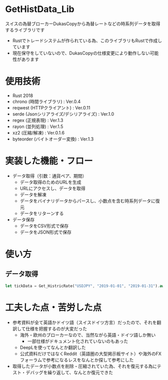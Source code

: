 # GetHistData_Lib

スイスの為替ブローカーDukasCopyから為替レートなどの時系列データを取得するライブラリです
- Rustでトレードシステムが作られている為、このライブラリもRustで作成しています
- 現在保守をしていないので、DukasCopyの仕様変更により動作しない可能性があります
# 使用技術
- Rust 2018
- chrono (時間ライブラリ) : Ver.0.4
- reqwest (HTTPクライアント) : Ver.0.11
- serde (Jsonシリアライズ/デシリアライズ) : Ver.1.0
- regex (正規表現) : Ver.1.3
- rayon (並列処理) : Ver.1.5
- xz2 (圧縮/解凍) : Ver.0.1.6
- byteorder (バイトオーダー変換) : Ver.1.3

# 実装した機能・フロー
- データ取得（引数：通貨ペア、期間）
  - データ取得のためのURLを生成
  - URLにアクセスし、データを取得
  - データを解凍
  - データをバイナリデータからパースし、小数点を含む時系列データに復元
  - データをリターンする
- データ保存
  - データをCSV形式で保存
  - データをJSON形式で保存

# 使い方
## データ取得
```rust
let tickData = Get_HistricRate("USDJPY", "2019-01-01", "2019-01-31").await?;
```

# 工夫した点・苦労した点
- 参考資料が全て英語かドイツ語（スイスドイツ方言）だったので、それを翻訳して仕様を把握するのが大変だった
  - 海外・欧州のブローカーなので、当然ながら英語・ドイツ語しか無い
    - 一部仕様がドキュメント化されていないのもあった
  - DeepLを使ってなんとか翻訳した
  - 公式資料だけではなくReddit（英語圏の大型掲示板サイト）や海外のFXフォーラムで参考になるレスをなんとか探して参考にした
- 取得したデータが小数点を削除・圧縮されていた為、それを復元する為にテスト・デバッグを繰り返して、なんとか復元できた














